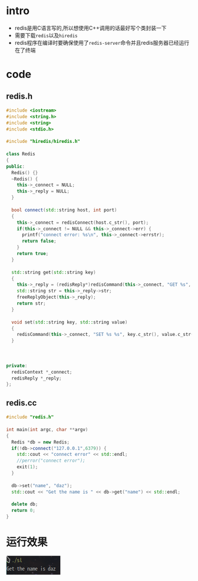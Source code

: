 # intro
- redis是用C语言写的,所以想使用C++调用的话最好写个类封装一下
- 需要下载`redis`以及`hiredis`
- redis程序在编译时要确保使用了`redis-server`命令并且redis服务器已经运行在了终端

# code
## redis.h
```cpp
#include <iostream>
#include <string.h>
#include <string>
#include <stdio.h>

#include "hiredis/hiredis.h"

class Redis
{
public:
  Redis() {}
  ~Redis() {
    this->_connect = NULL;
    this->_reply = NULL;
  }

  bool connect(std::string host, int port) 
  {
    this->_connect = redisConnect(host.c_str(), port);
    if(this->_connect != NULL && this->_connect->err) {
      printf("connect error: %s\n", this->_connect->errstr);
      return false;
    }
    return true;
  }

  std::string get(std::string key)
  {
    this->_reply = (redisReply*)redisCommand(this->_connect, "GET %s", key.c_str());
    std::string str = this->_reply->str;
    freeReplyObject(this->_reply);
    return str;
  }

  void set(std::string key, std::string value)
  {
    redisCommand(this->_connect, "SET %s %s", key.c_str(), value.c_str());
  }



private:
  redisContext *_connect;
  redisReply *_reply;
};
```

## redis.cc
```cpp
#include "redis.h"

int main(int argc, char **argv)
{
  Redis *db = new Redis;
  if(!db->connect("127.0.0.1",6379)) {
    std::cout << "connect error" << std::endl;
    //perror("connect error");
    exit(1);
  }

  db->set("name", "daz");
  std::cout << "Get the name is " << db->get("name") << std::endl;

  delete db;
  return 0;
}
```

# 运行效果
![](https://raw.githubusercontent.com/Daz-3ux-Img/Img-hosting/master/202207161146730.png)